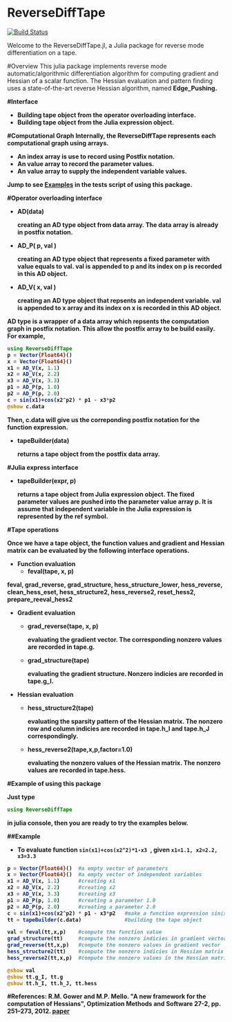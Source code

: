 # ReverseDiffTape 

[![Build Status](https://travis-ci.org/fqiang/ReverseDiffTape.jl.svg?branch=master)](https://travis-ci.org/fqiang/ReverseDiffTape.jl)

Welcome to the ReverseDiffTape.jl, a Julia package for reverse mode differentiation on a tape.

#Overview
This julia package implements reverse mode automatic/algorithmic differentiation algorithm for computing gradient and Hessian of a scalar function. The Hessian evaluation and pattern finding uses a state-of-the-art reverse Hessian algorithm, named <strong>Edge_Pushing<strong>.


#Interface
- Building tape object from the operator overloading interface. 
- Building tape object from the Julia expression object.

#Computational Graph
Internally, the ReverseDiffTape represents each computational graph using arrays. 
- An index array is use to record using Postfix notation.
- An value array to record the parameter values.
- An value array to supply the independent variable values.


Jump to see [Examples](https://github.com/fqiang/ReverseDiffTape.jl#example-of-using-this-package) in the tests script of using this package. 

#Operator overloading interface

* AD(data)
    
    creating an AD type object from data array. The data array is already in postfix notation. 

* AD_P( p, val )
    
    creating an AD type object that represents a fixed parameter with value equals to val. val is appended to p and its index on p is recorded in this AD object.  

* AD_V( x, val )

    creating an AD type object that repsents an independent variable. val is appended to x array and its index on x is recorded in this AD object. 

AD type is a wrapper of a data array which repsents the computation graph in postfix notation. This allow the postfix array to be build easily. For example,

```julia
using ReverseDiffTape
p = Vector{Float64}()
x = Vector{Float64}()
x1 = AD_V(x, 1.1)
x2 = AD_V(x, 2.2)
x3 = AD_V(x, 3.3)
p1 = AD_P(p, 1.0)
p2 = AD_P(p, 2.0)
c = sin(x1)+cos(x2^p2) * p1 - x3*p2
@show c.data
```
Then, c.data will give us the correponding postfix notation for the function expression. 

* tapeBuilder(data)
    
    returns a tape object from the postfix data array.

#Julia express interface

* tapeBuilder(expr, p)
    
    returns a tape object from Julia expression object. The fixed parameter values are pushed into the parameter value array p. It is assume that independent variable in the Julia expression is represented by the ref symbol.


#Tape operations

Once we have a tape object, the function values and gradient and Hessian matrix can be evaluated by the following interface operations. 

* Function evaluation
    - feval(tape, x, p)

feval, 
    grad_reverse,  grad_structure,
    hess_structure_lower, hess_reverse, clean_hess_eset,
    hess_structure2, hess_reverse2, reset_hess2, prepare_reeval_hess2


* Gradient evaluation
    - grad_reverse(tape, x, p)

        evaluating the gradient vector. The corresponding nonzero values are recorded in tape.g. 

    - grad_structure(tape)

        evaluating the gradient structure. Nonzero indicies are recorded in tape.g_I. 

* Hessian evaluation
    - hess_structure2(tape)

        evaluating the sparsity pattern of the Hessian matrix. The nonzero row and column indicies are recorded in tape.h_I and tape.h_J correspondingly.

    - hess_reverse2(tape,x,p,factor=1.0)

        evaluating the nonzero values of the Hessian matrix. The nonzero values are recorded in tape.hess. 


#Example of using this package

Just type 
```julia 
using ReverseDiffTape 
``` 
in julia console, then you are ready to try the examples below.

##Example
- To evaluate function `sin(x1)+cos(x2^2)*1-x3 `, given `x1=1.1, x2=2.2, x3=3.3`

```julia
p = Vector{Float64}()  #a empty vector of parameters
x = Vector{Float64}()  #a empty vector of independent variables
x1 = AD_V(x, 1.1)      #creating x1
x2 = AD_V(x, 2.2)      #creating x2
x3 = AD_V(x, 3.3)      #creating x3
p1 = AD_P(p, 1.0)      #creating a parameter 1.0
p2 = AD_P(p, 2.0)      #creating a parameter 2.0
c = sin(x1)+cos(x2^p2) * p1 - x3*p2   #make a function expression sin(x1)+cos(x2^2)*1.0 - x3*2.0
tt = tapeBuilder(c.data)              #building the tape object 

val = feval(tt,x,p)    #compute the function value
grad_structure(tt)     #compute the nonzero indicies in gradient vector
grad_reverse(tt,x,p)   #compute the nonzero values in gradient vector
hess_structure2(tt)    #compute the nonzero indicies in Hessian matrix
hess_reverse2(tt,x,p)  #compute the nonzero values in the Hessian matrix

@show val
@show tt.g_I, tt.g
@show tt.h_I, tt.h_J, tt.hess
```

#References: 
R.M. Gower and M.P. Mello. "A new framework for the computation of Hessians", Optimization Methods and Software 27-2, pp. 251–273, 2012. [paper](http://www.ime.unicamp.br/rel_pesq/2010/rp16-10.html)
